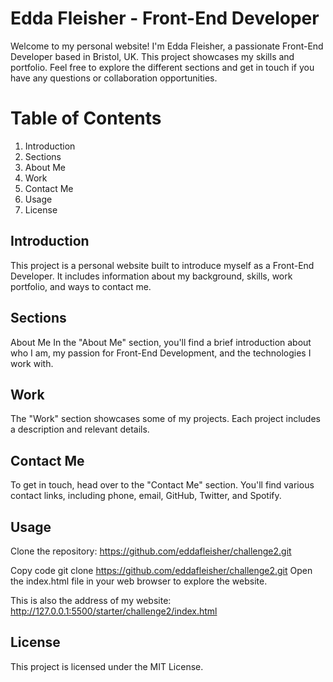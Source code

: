 # Edda Fleisher - Front-End Developer

Welcome to my personal website! I'm Edda Fleisher, a passionate Front-End Developer based in Bristol, UK. This project showcases my skills and portfolio. Feel free to explore the different sections and get in touch if you have any questions or collaboration opportunities.

# Table of Contents
1. Introduction
2. Sections
3. About Me
4. Work
5. Contact Me
6. Usage
7. License

## Introduction
This project is a personal website built to introduce myself as a Front-End Developer. It includes information about my background, skills, work portfolio, and ways to contact me.

## Sections
About Me
In the "About Me" section, you'll find a brief introduction about who I am, my passion for Front-End Development, and the technologies I work with.

## Work
The "Work" section showcases some of my projects. Each project includes a description and relevant details. 

## Contact Me
To get in touch, head over to the "Contact Me" section. You'll find various contact links, including phone, email, GitHub, Twitter, and Spotify.

## Usage
Clone the repository: https://github.com/eddafleisher/challenge2.git

Copy code
git clone https://github.com/eddafleisher/challenge2.git
Open the index.html file in your web browser to explore the website.

This is also the address of my website: http://127.0.0.1:5500/starter/challenge2/index.html


## License
This project is licensed under the MIT License.

